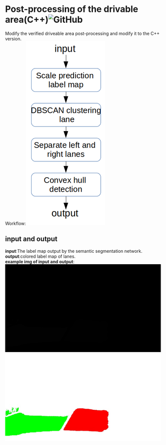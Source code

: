 # Post-processing of the drivable area(C++)![GitHub](https://img.shields.io/github/license/daohu527/Dig-into-Apollo.svg?style=popout)

Modify the verified driveable area post-processing and modify it to the C++ version.  
Workflow:![workflow](https://github.com/zhangbanxian123/Driving-area-detection/blob/master/workflow.png)



## input and output

**input**:The label map output by the semantic segmentation network.  
**output**:colored label map of lanes.  
**example img of input and output**:
![input](https://github.com/zhangbanxian123/Driving-area-detection/blob/master/gray.png)  
![output](https://github.com/zhangbanxian123/Driving-area-detection/blob/master/trt_img.jpg)


